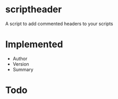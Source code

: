 # scriptheader

A script to add commented headers to your scripts

# Implemented
- Author
- Version
- Summary

# Todo
